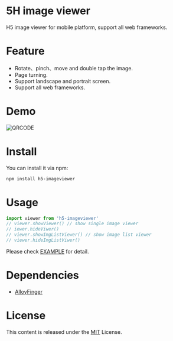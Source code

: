 # 5H image viewer
H5 image viewer for mobile platform, support all web frameworks.

# Feature
* Rotate、pinch、move and double tap the image.
* Page turning.
* Support landscape and portrait screen.
* Support all web frameworks.

# Demo
![QRCODE](https://i.loli.net/2019/07/28/5d3cfc6643ec611808.png)

# Install

You can install it via npm:

```html
npm install h5-imageviewer
```

# Usage
```js
import viewer from 'h5-imageviewer'
// viewer.showViewer() // show single image viewer
// iewer.hideViwer()
// viewer.showImgListViewer() // show image list viewer
// viewer.hideImgListViwer()
```
Please check [EXAMPLE](https://github.com/TUBB/h5-imageviewer/blob/master/src/example/example.js) for detail.

# Dependencies
* [AlloyFinger](https://github.com/AlloyTeam/AlloyFinger)

# License
This content is released under the [MIT](http://opensource.org/licenses/MIT) License.
